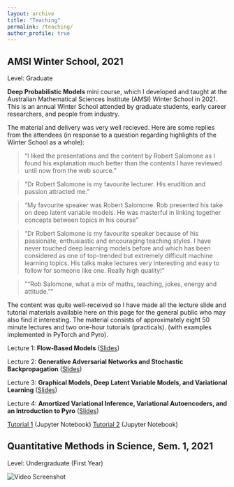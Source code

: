 ```yaml
---
layout: archive
title: "Teaching"
permalink: /teaching/
author_profile: true
---
```


## AMSI Winter School, 2021
Level: Graduate 

 **Deep Probabilistic Models** mini course, which I developed and taught at the Australian Mathematical Sciences Institute (AMSI) Winter School in 2021. 
This is an annual Winter School attended by graduate students, early career researchers, and people from industry.


The material and delivery was very well recieved. Here are some replies from the attendees (in response to a question regarding highlights of the Winter School as a whole): 

> “I liked the presentations and the content by Robert Salomone as I found his explanation much better than the contents I have reviewed until now from the web source.”

> “Dr Robert Salomone is my favourite lecturer. His erudition and passion attracted me.”

> “My favourite speaker was Robert Salomone. Rob presented his take on deep latent variable models. He was masterful in linking together concepts between topics in his course"

> “Dr Robert Salomone is my favourite speaker because of his passionate, enthusiastic and encouraging teaching styles. I have never touched deep learning models before and which has been considered as one of top-trended but extremely difficult machine learning topics. His talks make lectures very interesting and easy to follow for someone like one. Really high quality!”

> "“Rob Salomone, what a mix of maths, teaching, jokes, energy and attitude.”" 

The content was quite well-received so I have made all the lecture slide and tutorial materials available here on this page for the general public who may also find it interesting. The material consists of approximately eight 50 minute lectures and two one-hour tutorials (practicals).  (with examples implemented in PyTorch and Pyro).

Lecture 1: **Flow-Based Models** ([Slides](/pdf/L1_Flows.pdf)) 

Lecture 2: **Generative Adversarial Networks and Stochastic Backpropagation** ([Slides](/pdf/L2_GAN.pdf)) 

Lecture 3: **Graphical Models,  Deep Latent Variable Models, and Variational Learning** ([Slides](/pdf/L3_VL.pdf)) 

Lecture 4: **Amortized Variational Inference, Variational Autoencoders, and an Introduction to Pyro** ([Slides](/pdf/L4_VAE.pdf)) 

[Tutorial 1](https://github.com/robsalomone/AMSIWinterSchool2021/blob/main/Tutorial1.ipynb) (Jupyter Notebook)
[Tutorial 2](https://github.com/robsalomone/AMSIWinterSchool2021/blob/main/Tutorial2.ipynb) (Jupyter Notebook)


## Quantitative Methods in Science, Sem. 1, 2021
Level: Undergraduate (First Year)

![](/images/RobVids2.png "Video Screenshot")